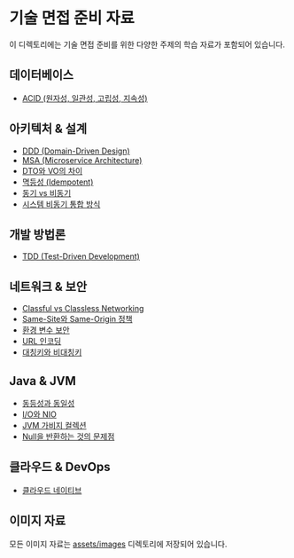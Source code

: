# 기술 면접 준비 자료

이 디렉토리에는 기술 면접 준비를 위한 다양한 주제의 학습 자료가 포함되어 있습니다.

## 데이터베이스
- [ACID (원자성, 일관성, 고립성, 지속성)](ACID.md)

## 아키텍처 & 설계
- [DDD (Domain-Driven Design)](DDD.md)
- [MSA (Microservice Architecture)](msa.md)
- [DTO와 VO의 차이](DTO_VO.md)
- [멱등성 (Idempotent)](Idempotent.md)
- [동기 vs 비동기](sync_vs_async.md)
- [시스템 비동기 통합 방식](system_async_integration_method.md)

## 개발 방법론
- [TDD (Test-Driven Development)](TDD.md)

## 네트워크 & 보안
- [Classful vs Classless Networking](classful_classless.md)
- [Same-Site와 Same-Origin 정책](same_site_same_origin.md)
- [환경 변수 보안](secured_Environment.md)
- [URL 인코딩](url_encoding_%.md)
- [대칭키와 비대칭키](symmetric_asymmetric_keys.md)

## Java & JVM
- [동등성과 동일성](equality_identity.md)
- [I/O와 NIO](io_nio.md)
- [JVM 가비지 컬렉션](jvm_gc.md)
- [Null을 반환하는 것의 문제점](why_null_return.md)

## 클라우드 & DevOps
- [클라우드 네이티브](cloud_native.md)

## 이미지 자료
모든 이미지 자료는 [assets/images](assets/images) 디렉토리에 저장되어 있습니다.
